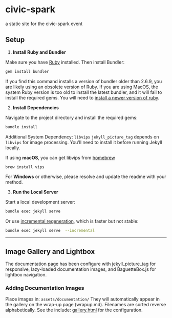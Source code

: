 # civic-spark

a static site for the civic-spark event

## Setup

1. **Install Ruby and Bundler**

Make sure you have [Ruby](https://www.ruby-lang.org/en/documentation/installation/) installed. Then install Bundler:

```sh
gem install bundler
```

If you find this command installs a version of bundler older than 2.6.9, you are likely using an obsolete version of Ruby. If you are using MacOS, the system Ruby version is too old to install the latest bundler, and it will fail to install the required gems. You will need to [install a newer version of ruby](https://www.moncefbelyamani.com/how-to-install-xcode-homebrew-git-rvm-ruby-on-mac/).

2. **Install Dependencies**

Navigate to the project directory and install the required gems:

```sh
bundle install
```

Additional System Dependency: `libvips` `jekyll_picture_tag` depends on `libvips` for image processing. You’ll need to install it before running Jekyll locally.

If using **macOS**, you can get libvips from [homebrew](https://brew.sh)

```sh
brew install vips
```

For **Windows** or otherwise, please resolve and update the readme with your method.

3. **Run the Local Server**

Start a local development server:

```sh
bundle exec jekyll serve
```

Or use [incremental regeneration](https://jekyllrb.com/docs/configuration/incremental-regeneration/), which is faster but not stable:

```sh
bundle exec jekyll serve  --incremental
```

---

## Image Gallery and Lightbox

The documentation page has been configure with jekyll_picture_tag for responsive, lazy-loaded documentation images, and BaguetteBox.js for lightbox navigation.

### Adding Documentation Images

Place images in: `assets/documentation/` They will automatically appear in the gallery on the wrap-up page (wrapup.md). Filenames are sorted reverse alphabetically. See the include: [gallery.html](_includes/gallery.html) for the configuration.

